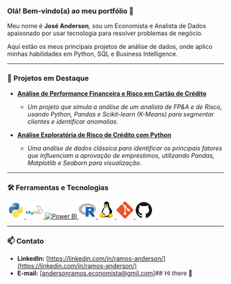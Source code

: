 ### Olá! Bem-vindo(a) ao meu portfólio 👋

Meu nome é **José Anderson**, sou um Economista e Analista de Dados apaixonado por usar tecnologia para resolver problemas de negócio.

Aqui estão os meus principais projetos de análise de dados, onde aplico minhas habilidades em Python, SQL e Business Intelligence.

---
### 🚀 Projetos em Destaque

-   **[Análise de Performance Financeira e Risco em Cartão de Crédito](https://github.com/ramos-anderson/projeto-analise-bank)**
    -   *Um projeto que simula a análise de um analista de FP&A e de Risco, usando Python, Pandas e Scikit-learn (K-Means) para segmentar clientes e identificar anomalias.*

-   **[Análise Exploratória de Risco de Crédito com Python](https://github.com/ramos-anderson/analise-risco-credito-python)**
    -   *Uma análise de dados clássica para identificar os principais fatores que influenciam a aprovação de empréstimos, utilizando Pandas, Matplotlib e Seaborn para visualização.*

---

### 🛠️ Ferramentas e Tecnologias

<p align="left">
  <a href="https://www.python.org" target="_blank" rel="noreferrer">
    <img src="https://raw.githubusercontent.com/devicons/devicon/master/icons/python/python-original.svg" alt="Python" width="40" height="40"/>
  </a>
  <a href="https://www.mysql.com/" target="_blank" rel="noreferrer">
    <img src="https://raw.githubusercontent.com/devicons/devicon/master/icons/mysql/mysql-original-wordmark.svg" alt="SQL" width="40" height="40"/>
  </a>
  <a href="https://powerbi.microsoft.com/en-us/" target="_blank" rel="noreferrer">
    <img src="https://raw.githubusercontent.com/microsoft/PowerBI-Icons/main/PNG/Power-BI-Icon-Black.png" alt="Power BI" width="40" height="40"/>
  </a>
  <a href="https://www.r-project.org/" target="_blank" rel="noreferrer">
    <img src="https://raw.githubusercontent.com/devicons/devicon/master/icons/r/r-original.svg" alt="R" width="40" height="40"/>
  </a>
  <a href="https://www.linux.org/" target="_blank" rel="noreferrer">
    <img src="https://raw.githubusercontent.com/devicons/devicon/master/icons/linux/linux-original.svg" alt="Linux" width="40" height="40"/>
  </a>
  <a href="https://git-scm.com/" target="_blank" rel="noreferrer">
    <img src="https://raw.githubusercontent.com/devicons/devicon/master/icons/git/git-original.svg" alt="Git" width="40" height="40"/>
  </a>
  <a href="https://github.com/" target="_blank" rel="noreferrer">
    <img src="https://raw.githubusercontent.com/devicons/devicon/master/icons/github/github-original.svg" alt="GitHub" width="40" height="40"/>
  </a>
</p>

---

### 📫 Contato

-   **LinkedIn:** [https://linkedin.com/in/ramos-anderson/](https://linkedin.com/in/ramos-anderson/)
-   **E-mail:** [andersonramos.economista@gmil.com]## Hi there 👋

<!--
**ramos-anderson/ramos-anderson** is a ✨ _special_ ✨ repository because its `README.md` (this file) appears on your GitHub profile.

Here are some ideas to get you started:

- 🔭 I’m currently working on ...
- 🌱 I’m currently learning ...
- 👯 I’m looking to collaborate on ...
- 🤔 I’m looking for help with ...
- 💬 Ask me about ...
- 📫 How to reach me: ...
- 😄 Pronouns: ...
- ⚡ Fun fact: ...
-->
